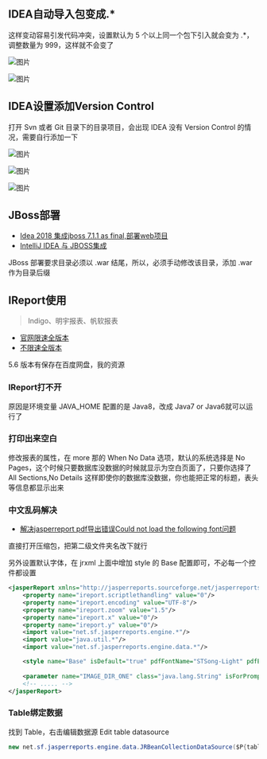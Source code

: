 ## IDEA自动导入包变成.*

这样变动容易引发代码冲突，设置默认为 5 个以上同一个包下引入就会变为 .*， 调整数量为 999，这样就不会变了

![图片](https://cdn.jsdelivr.net/gh/wliduo/CDN2@master/2021/01/20210109001.png)

![图片](https://cdn.jsdelivr.net/gh/wliduo/CDN2@master/2021/01/20210109002.png)

## IDEA设置添加Version Control

打开 Svn 或者 Git 目录下的目录项目，会出现 IDEA 没有 Version Control 的情况，需要自行添加一下

![图片](https://cdn.jsdelivr.net/gh/wliduo/CDN2@master/2021/01/20210109003.png)

![图片](https://cdn.jsdelivr.net/gh/wliduo/CDN2@master/2021/01/20210109004.png)

![图片](https://cdn.jsdelivr.net/gh/wliduo/CDN2@master/2021/01/20210109005.png)

## JBoss部署

* [Idea 2018 集成jboss 7.1.1 as final,部署web项目](https://www.pianshen.com/article/4939103198/)
* [IntelliJ IDEA 与 JBOSS集成](https://my.oschina.net/dendy/blog/385549)

JBoss 部署要求目录必须以 .war 结尾，所以，必须手动修改该目录，添加 .war 作为目录后缀

## IReport使用

> Indigo、明宇报表、帆软报表
 
* [官网限速全版本](https://sourceforge.net/projects/ireport/files/iReport/iReport-5.6.0/)
* [不限速全版本](https://zh.osdn.net/projects/sfnet_ireport/releases/)

5.6 版本有保存在百度网盘，我的资源

### IReport打不开

原因是环境变量 JAVA_HOME 配置的是 Java8，改成 Java7 or Java6就可以运行了

### 打印出来空白

修改报表的属性，在 more 那的 When No Data 选项，默认的系统选择是 No Pages，这个时候只要数据库没数据的时候就显示为空白页面了，只要你选择了 All Sections,No Details 这样即使你的数据库没数据，你也能把正常的标题，表头等信息都显示出来

### 中文乱码解决

* [解决jasperreport pdf导出错误Could not load the following font问题](https://blog.csdn.net/gongdaxuesheng/article/details/78470021)

直接打开压缩包，把第二级文件夹名改下就行

另外设置默认字体，在 jrxml 上面中增加 style 的 Base 配置即可，不必每一个控件都设置

```xml
<jasperReport xmlns="http://jasperreports.sourceforge.net/jasperreports" xmlns:xsi="http://www.w3.org/2001/XMLSchema-instance" xsi:schemaLocation="http://jasperreports.sourceforge.net/jasperreports http://jasperreports.sourceforge.net/xsd/jasperreport.xsd" name="chinaHKDebitNote" pageWidth="842" pageHeight="594" orientation="Landscape" whenNoDataType="AllSectionsNoDetail" columnWidth="782" leftMargin="30" rightMargin="30" topMargin="20" bottomMargin="20">
	<property name="ireport.scriptlethandling" value="0"/>
	<property name="ireport.encoding" value="UTF-8"/>
	<property name="ireport.zoom" value="1.5"/>
	<property name="ireport.x" value="0"/>
	<property name="ireport.y" value="0"/>
	<import value="net.sf.jasperreports.engine.*"/>
	<import value="java.util.*"/>
	<import value="net.sf.jasperreports.engine.data.*"/>

	<style name="Base" isDefault="true" pdfFontName="STSong-Light" pdfEncoding="UniGB-UCS2-H" isPdfEmbedded="true"/>
	
    <parameter name="IMAGE_DIR_ONE" class="java.lang.String" isForPrompting="false"/>
    <!-- ..... -->
</jasperReport>
```

### Table绑定数据

找到 Table，右击编辑数据源 Edit table datasource

```java
new net.sf.jasperreports.engine.data.JRBeanCollectionDataSource($P{table1})
```
